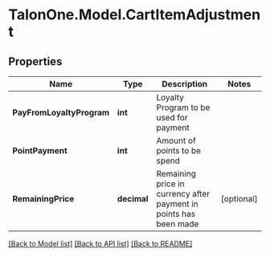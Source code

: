 
# TalonOne.Model.CartItemAdjustment

## Properties

Name | Type | Description | Notes
------------ | ------------- | ------------- | -------------
**PayFromLoyaltyProgram** | **int** | Loyalty Program to be used for payment | 
**PointPayment** | **int** | Amount of points to be spend | 
**RemainingPrice** | **decimal** | Remaining price in currency after payment in points has been made | [optional] 

[[Back to Model list]](../README.md#documentation-for-models)
[[Back to API list]](../README.md#documentation-for-api-endpoints)
[[Back to README]](../README.md)

